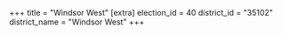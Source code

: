 +++
title = "Windsor West"
[extra]
election_id = 40
district_id = "35102"
district_name = "Windsor West"
+++
